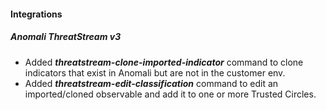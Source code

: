 
#### Integrations

##### Anomali ThreatStream v3

- Added ***threatstream-clone-imported-indicator*** command to clone indicators that exist in Anomali but are not in the customer env.
- Added ***threatstream-edit-classification*** command to edit an imported/cloned observable and add it to one or more Trusted Circles.
